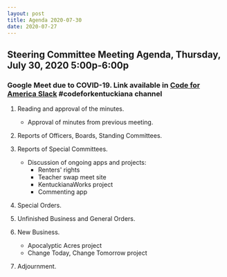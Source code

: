 ```yaml
---
layout: post
title: Agenda 2020-07-30
date: 2020-07-27
---
```


## Steering Committee Meeting Agenda, Thursday, July 30, 2020 5:00p-6:00p

### Google Meet due to COVID-19. Link available in [Code for America Slack](http://slack.codeforamerica.org) #codeforkentuckiana channel

1. Reading and approval of the minutes.

    * Approval of minutes from previous meeting.

1. Reports of Officers, Boards, Standing Committees.

1. Reports of Special Committees.

    * Discussion of ongoing apps and projects:
        * Renters' rights
        * Teacher swap meet site
        * KentuckianaWorks project
        * Commenting app
  
1. Special Orders.

1. Unfinished Business and General Orders.

1. New Business.

    * Apocalyptic Acres project
    * Change Today, Change Tomorrow project
  
1. Adjournment.
